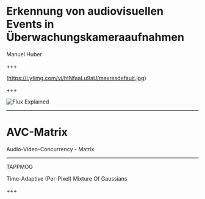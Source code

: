 # Erkennung von audiovisuellen Events in Überwachungskameraaufnahmen 

Manuel Huber

+++

(https://i.ytimg.com/vi/htNfaaLu9aU/maxresdefault.jpg)

+++

![Flux Explained](https://imgs.xkcd.com/comics/machine_learning.png)

---

# AVC-Matrix

Audio-Video-Concurrency - Matrix

---

TAPPMOG

Time-Adaptive (Per-Pixel) Mixture Of Gaussians

+++

